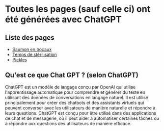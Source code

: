 # Toutes les pages (sauf celle ci) ont été générées avec ChatGPT

## Liste des pages

- [Saumon en bocaux](saumon%20en%20bocaux.md)
- [Temps de stérilisation](temps%20sterilisation.md)
- [Pickles](pickles.md)

## Qu'est ce que Chat GPT ? (selon ChatGPT)

ChatGPT est un modèle de langage conçu par OpenAI qui utilise l'apprentissage automatique pour comprendre et générer du texte en utilisant des données de conversations en langage naturel. Il est utilisé principalement pour créer des chatbots et des assistants virtuels qui peuvent converser avec les utilisateurs de manière naturelle et répondre à leurs questions. ChatGPT est conçu pour être utilisé dans des applications de chat et de messagerie, où il peut aider à automatiser certaines tâches ou à répondre aux questions des utilisateurs de manière efficace.